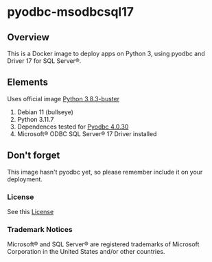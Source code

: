 # pyodbc-msodbcsql17

## Overview

This is a Docker image to deploy apps on Python 3, using pyodbc and Driver 17 for SQL Server®.

## Elements

Uses official image [Python 3.8.3-buster](https://hub.docker.com/_/python/)

1. Debian 11 (bullseye)
2. Python 3.11.7
3. Dependences tested for [Pyodbc 4.0.30](https://pypi.org/project/pyodbc/4.0.30/)
4. Microsoft® ODBC SQL Server® 17 Driver installed

## Don't forget

This image hasn't pyodbc yet, so please remember include it on your deployment.

### License

See this [License](LICENSE)

### Trademark Notices

Microsoft® and SQL Server® are registered trademarks of Microsoft Corporation in the United States and/or other countries.
